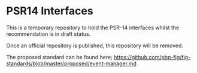 PSR14 Interfaces
================

This is a temporary repository to hold the PSR-14 interfaces whilst the
recommendation is in draft status.

Once an official repository is published, this repository will be removed.

The proposed standard can be found here;
https://github.com/php-fig/fig-standards/blob/master/proposed/event-manager.md


 
